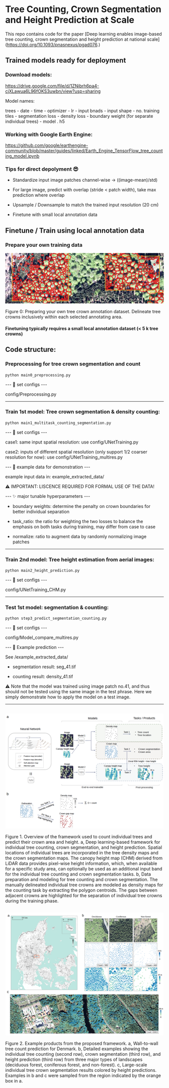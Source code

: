 # Tree Counting, Crown Segmentation and Height Prediction at Scale

This repo contains code for the paper [Deep learning enables image-based tree counting, crown segmentation and height prediction at national scale] (https://doi.org/10.1093/pnasnexus/pgad076.)

## Trained models ready for deployment

### Download models:

https://drive.google.com/file/d/1ZNibrh6pa4-cjXLawua6L96fOKS3uwbn/view?usp=sharing

Model names:

trees - date - time - optimizer - lr - input bnads - input shape - no. training tiles - segmentation loss - density loss - boundary weight (for separate individual trees) - model . h5 


### Working with Google Earth Engine:

https://github.com/google/earthengine-community/blob/master/guides/linked/Earth_Engine_TensorFlow_tree_counting_model.ipynb

### Tips for direct depolyment :sunglasses:	

- Standardize input image patches channel-wise -> ((image-mean)/std)

- For large image, predict with overlap (stride < patch width), take max prediction where overlap

- Upsample / Downsample to match the trained input resolution (20 cm)

- Finetune with small local annotation data


## Finetune / Train using local annotation data

### Prepare your own training data


![Figure 0](figures/tree_annotation.png)

Figure 0: Preparing your own tree crown annotation dataset. Delineate tree crowns inclusively within each selected annotating area.

#### Finetuning typically requires a small local annotation dataset (< 5 k tree crowns)



## Code structure:


### Preprocessing for tree crown segmentation and count

```
python main0_preprocessing.py
```

--- :bookmark: set configs ---

config/Preprocessing.py

-------------------------------------------------------------------------------------------------------

### Train 1st model: Tree crown segmentation & density counting:

```
python main1_multitask_counting_segmentation.py
```

--- :bookmark: set configs ---

case1: same input spatial resolution: use config/UNetTraining.py

case2: inputs of different spatial resolution (only support 1/2 coarser resolution for now): use config/UNetTraining_multires.py


--- :bookmark: example data for demonstration ---

example input data in: example_extracted_data/

:warning: IMPORTANT: LISCENCE REQUIRED FOR FORMAL USE OF THE DATA! 

--- :sparkles:	major tunable hyperparameters ---

- boundary weights: determine the penalty on crown boundaries for better individual separation

- task_ratio: the ratio for weighting the two losses to balance the emphasis on both tasks during training, may differ from case to case

- normalize: ratio to augment data by randomly normalizing image patches 

-------------------------------------------------------------------------------------------

### Train 2nd model: Tree height estimation from aerial images:

```
python main2_height_prediction.py
```

--- :bookmark: set configs ---

config/UNetTraining_CHM.py


-------------------------------------------------------------------------------------------

### Test 1st model: segmentation & counting:

```
python step3_predict_segmentation_counting.py
```

--- :bookmark: set configs ---

config/Model_compare_multires.py

--- :flags: Example prediction ---

See /example_extracted_data/

- segmentation result: seg_41.tif

- counting result: density_41.tif

:warning: Note that the model was trained using image patch no.41, and thus should not be tested using the same image in the test phrase. Here we simply demonstrate how to apply the model on a test image.

------------------------------------------------------------------------------------------------


##
![Figure 1](figures/fig1.png)

Figure 1. Overview of the framework used to count individual trees and predict their crown area and height. a, Deep learning-based framework for individual tree counting, crown segmentation, and height prediction. Spatial locations of individual trees are incorporated in the tree density maps and the crown segmentation maps. The canopy height map (CHM) derived from LiDAR data provides pixel-wise height information, which, when available for a specific study area, can optionally be used as an additional input band for the individual tree counting and crown segmentation tasks. b, Data preparation and modeling for tree counting and crown segmentation. The manually delineated individual tree crowns are modeled as density maps for the counting task by extracting the polygon centroids. The gaps between adjacent crowns are highlighted for the separation of individual tree crowns during the training phase. <br />

##
![Figure 2](figures/fig2.png)

Figure 2. Example products from the proposed framework. a, Wall-to-wall tree count prediction for Denmark. b, Detailed examples showing the individual tree counting (second row), crown segmentation (third row), and height prediction (third row) from three major types of landscapes (deciduous forest, coniferous forest, and non-forest). c, Large-scale individual tree crown segmentation results colored by height predictions. Examples in b and c were sampled from the region indicated by the orange box in a.




